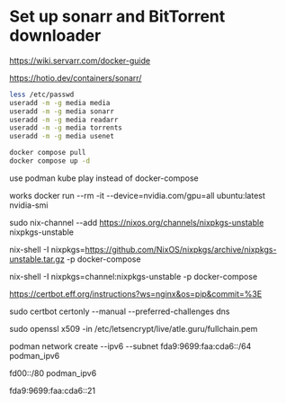 # Set up sonarr and BitTorrent downloader

https://wiki.servarr.com/docker-guide

https://hotio.dev/containers/sonarr/

```sh
less /etc/passwd
useradd -m -g media media
useradd -m -g media sonarr
useradd -m -g media readarr
useradd -m -g media torrents
useradd -m -g media usenet
```

```sh
docker compose pull
docker compose up -d
```

use podman kube play instead of docker-compose

works
docker run --rm -it --device=nvidia.com/gpu=all ubuntu:latest nvidia-smi

sudo nix-channel --add https://nixos.org/channels/nixpkgs-unstable nixpkgs-unstable


nix-shell -I nixpkgs=https://github.com/NixOS/nixpkgs/archive/nixpkgs-unstable.tar.gz -p docker-compose

nix-shell -I nixpkgs=channel:nixpkgs-unstable -p docker-compose


https://certbot.eff.org/instructions?ws=nginx&os=pip&commit=%3E


sudo certbot certonly --manual --preferred-challenges dns

sudo openssl x509 -in /etc/letsencrypt/live/atle.guru/fullchain.pem


podman network create --ipv6 --subnet fda9:9699:faa:cda6::/64 podman_ipv6

fd00::/80 podman_ipv6


fda9:9699:faa:cda6::21